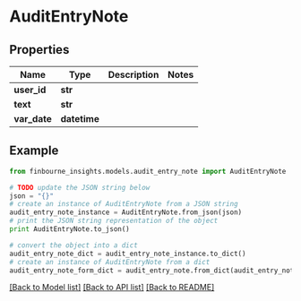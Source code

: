 # AuditEntryNote


## Properties
Name | Type | Description | Notes
------------ | ------------- | ------------- | -------------
**user_id** | **str** |  | 
**text** | **str** |  | 
**var_date** | **datetime** |  | 

## Example

```python
from finbourne_insights.models.audit_entry_note import AuditEntryNote

# TODO update the JSON string below
json = "{}"
# create an instance of AuditEntryNote from a JSON string
audit_entry_note_instance = AuditEntryNote.from_json(json)
# print the JSON string representation of the object
print AuditEntryNote.to_json()

# convert the object into a dict
audit_entry_note_dict = audit_entry_note_instance.to_dict()
# create an instance of AuditEntryNote from a dict
audit_entry_note_form_dict = audit_entry_note.from_dict(audit_entry_note_dict)
```
[[Back to Model list]](../README.md#documentation-for-models) [[Back to API list]](../README.md#documentation-for-api-endpoints) [[Back to README]](../README.md)


